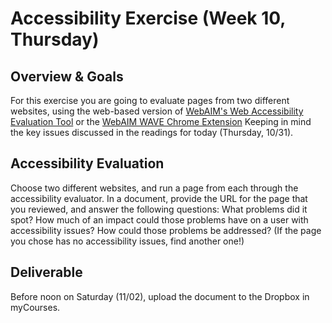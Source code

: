 # Accessibility Exercise (Week 10, Thursday)

## Overview & Goals

For this exercise you are going to evaluate pages from two different websites, using the web-based version of [WebAIM's Web Accessibility Evaluation Tool](http://wave.webaim.org/) or the [WebAIM WAVE Chrome Extension](http://wave.webaim.org/extension/) Keeping in mind the key issues discussed in the readings for today (Thursday, 10/31).

## Accessibility Evaluation

Choose two different websites, and run a page from each through the accessibility evaluator. In a document, provide the URL for the page that you reviewed, and answer the following questions: What problems did it spot? How much of an impact could those problems have on a user with accessibility issues? How could those problems be addressed? (If the page you chose has no accessibility issues, find another one!)

## Deliverable
Before noon on Saturday (11/02), upload the document to the Dropbox in myCourses.
